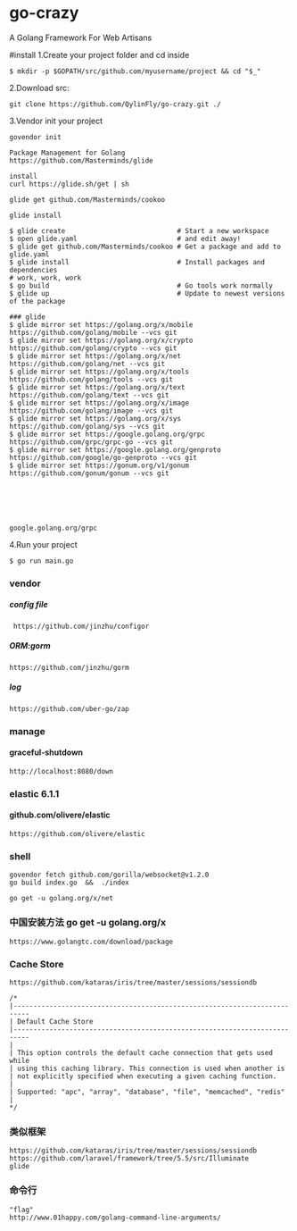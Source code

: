 # go-crazy

A Golang Framework For Web Artisans

#install
1.Create your project folder and cd inside

    $ mkdir -p $GOPATH/src/github.com/myusername/project && cd "$_"

2.Download src:

    git clone https://github.com/QylinFly/go-crazy.git ./

3.Vendor init your project

    govendor init

    Package Management for Golang
    https://github.com/Masterminds/glide

    install
    curl https://glide.sh/get | sh

    glide get github.com/Masterminds/cookoo

    glide install

    $ glide create                            # Start a new workspace
    $ open glide.yaml                         # and edit away!
    $ glide get github.com/Masterminds/cookoo # Get a package and add to glide.yaml
    $ glide install                           # Install packages and dependencies
    # work, work, work
    $ go build                                # Go tools work normally
    $ glide up                                # Update to newest versions of the package

    ### glide
    $ glide mirror set https://golang.org/x/mobile https://github.com/golang/mobile --vcs git
    $ glide mirror set https://golang.org/x/crypto https://github.com/golang/crypto --vcs git
    $ glide mirror set https://golang.org/x/net https://github.com/golang/net --vcs git
    $ glide mirror set https://golang.org/x/tools https://github.com/golang/tools --vcs git
    $ glide mirror set https://golang.org/x/text https://github.com/golang/text --vcs git
    $ glide mirror set https://golang.org/x/image https://github.com/golang/image --vcs git
    $ glide mirror set https://golang.org/x/sys https://github.com/golang/sys --vcs git
    $ glide mirror set https://google.golang.org/grpc https://github.com/grpc/grpc-go --vcs git
    $ glide mirror set https://google.golang.org/genproto https://github.com/google/go-genproto --vcs git
    $ glide mirror set https://gonum.org/v1/gonum  https://github.com/gonum/gonum --vcs git






    google.golang.org/grpc

4.Run your project

    $ go run main.go

### vendor

##### config file

     https://github.com/jinzhu/configor

##### ORM:gorm

    https://github.com/jinzhu/gorm

##### log

    https://github.com/uber-go/zap

### manage

#### graceful-shutdown

    http://localhost:8080/down

### elastic 6.1.1

#### github.com/olivere/elastic

    https://github.com/olivere/elastic

### shell

    govendor fetch github.com/gorilla/websocket@v1.2.0
    go build index.go  &&  ./index

    go get -u golang.org/x/net

### 中国安装方法 go get -u golang.org/x

    https://www.golangtc.com/download/package

### Cache Store

    https://github.com/kataras/iris/tree/master/sessions/sessiondb

    /*
    |--------------------------------------------------------------------------
    | Default Cache Store
    |--------------------------------------------------------------------------
    |
    | This option controls the default cache connection that gets used while
    | using this caching library. This connection is used when another is
    | not explicitly specified when executing a given caching function.
    |
    | Supported: "apc", "array", "database", "file", "memcached", "redis"
    |
    */

### 类似框架

    https://github.com/kataras/iris/tree/master/sessions/sessiondb
    https://github.com/laravel/framework/tree/5.5/src/Illuminate
    glide

### 命令行

    "flag"
    http://www.01happy.com/golang-command-line-arguments/
